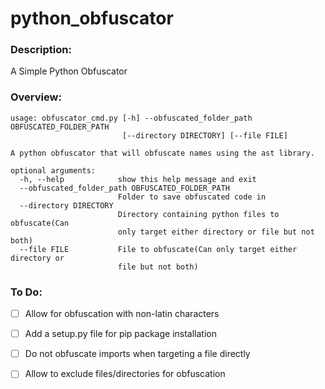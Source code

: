 # **python_obfuscator**

### **Description:**
A Simple Python Obfuscator

### **Overview:**
```
usage: obfuscator_cmd.py [-h] --obfuscated_folder_path OBFUSCATED_FOLDER_PATH
                         [--directory DIRECTORY] [--file FILE]

A python obfuscator that will obfuscate names using the ast library. 

optional arguments:
  -h, --help            show this help message and exit
  --obfuscated_folder_path OBFUSCATED_FOLDER_PATH
                        Folder to save obfuscated code in
  --directory DIRECTORY
                        Directory containing python files to obfuscate(Can
                        only target either directory or file but not both)
  --file FILE           File to obfuscate(Can only target either directory or
                        file but not both)
```

### **To Do:**

- [ ] Allow for obfuscation with non-latin characters

- [ ] Add a setup.py file for pip package installation

- [ ] Do not obfuscate imports when targeting a file directly

- [ ] Allow to exclude files/directories for obfuscation
